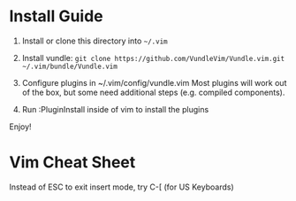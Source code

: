 Install Guide
=============

1. Install or clone this directory into `~/.vim`

2. Install vundle: `git clone https://github.com/VundleVim/Vundle.vim.git ~/.vim/bundle/Vundle.vim`

3. Configure plugins in ~/.vim/config/vundle.vim
   Most plugins will work out of the box, but some need additional steps
   (e.g. compiled components).

4. Run :PluginInstall inside of vim to install the plugins

Enjoy!


Vim Cheat Sheet
===============
Instead of ESC to exit insert mode, try C-[ (for US Keyboards)
